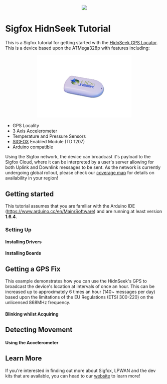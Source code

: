 <p align="center"><img src ="http://makers.sigfox.com/img/sigfox-logo-black.svg" width="300"></p>

# Sigfox HidnSeek Tutorial
This is a Sigfox tutorial for getting started with the [HidnSeek GPS Locator](https://www.hidnseek.fr/). This is a device based upon the ATMega328p with features including:

<p align="center"><img src ="https://raw.githubusercontent.com/Bucknalla/Sigfox-Hidnseek-Tutorial/master/Resources/images/hidnseek.png" width="300"></p>


* GPS Locality
* 3 Axis Accelerometer
* Temperature and Pressure Sensors
* [SIGFOX](https://sigfox.com) Enabled Module (TD 1207)
* Arduino compatible

Using the Sigfox network, the device can broadcast it's payload to the Sigfox Cloud, where it can be interpreted by a user's server allowing for both Uplink and Downlink messages to be sent. As the network is currently undergoing global rollout, please check our [coverage map](http://www.sigfox.com/coverage) for details on availability in your region!

## Getting started
This tutorial assumes that you are familiar with the Arduino IDE (https://www.arduino.cc/en/Main/Software) and are running at least version **1.6.4**.

### Setting Up



#### Installing Drivers

#### Installing Boards

## Getting a GPS Fix

This example demonstrates how you can use the HidnSeek's GPS to broadcast the device's location at intervals of once an hour. This can be increased up to approximately 6 times an hour (140~ messages per day) based upon the limitations of the EU Regulations (ETSI 300-220) on the unlicensed 868MHz frequency.
#### Blinking whilst Acquiring

## Detecting Movement

#### Using the Accelerometer

## Learn More

If you're interested in finding out more about Sigfox, LPWAN and the dev kits that are available, you can head to our [website](http://makers.sigfox.com) to learn more!
